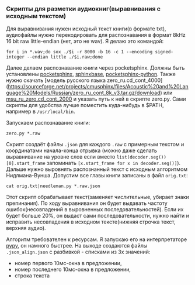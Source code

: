 ### Скрипты для разметки аудиокниг(выравнивания с исходным текстом)

Для выравнивания нужен исходный текст книги(в формате txt), аудиофайлы нужно перекодировать для распознавания в формат 8kHz 16 bit raw little-endian (нет, это не wav). Я делаю это командой:

```
for i in *.wav;do sox ./$i -r 8000 -b 16 -c 1 --encoding signed-integer --endian little ./$i.raw;done
```

Далее делаем распознавание книги через pocketsphinx. Должны быть установлены [pocketsphinx](https://github.com/cmusphinx/pocketsphinx), [sphinxbase](https://github.com/cmusphinx/sphinxbase), [pocketsphinx-python](https://github.com/cmusphinx/pocketsphinx-python). Также нужно скачать [модель русского языка zero_ru.cd_cont_4000] (https://sourceforge.net/projects/cmusphinx/files/Acoustic%20and%20Language%20Models/Russian/zero_ru_cont_8k_v3.tar.gz/download) или [msu_ru_zero.cd_cont_2000](https://github.com/zamiron/ru4sphinx/tree/master/split/msu_ru_zero.cd_cont_2000) и указать путь к ней в скрипте zero.py. Сами скрипты для удобства лучше поместить куда-нибудь в $PATH, например в ```/usr/local/bin```.

Запускаем распознавание книги:

```
zero.py *.raw
```

Скрипт создаёт файлы ```.json``` для каждого ```.raw``` с примерным текстом и координатами начала-конца отрывка (можно даже сделать выравнивание на уровне слов если вместо ```list(decoder.seg())[0].start_frame``` запоминать ```[x.start_frame for x in decoder.seg()]```). Дальше нужно выровнять распознанный текст с исходным алгоритмом Нидлмана-Вунша. Допустим все главы книги записаны в файл ```orig.txt```:

```
cat orig.txt|needleman.py *.raw.json
```

Этот скрипт обрабатывает текст(заменяет числительные, убирает знаки препинания). По ходу выравнивания он будет выдавать частоту ошибок(несовпадений в выровненных последовательностей). Если их будет больше 20%, он выдаст сами последовательности, нужно найти и исправить несовпадения в исходном тексте(нижняя строчка текст, верхняя аудио).

Алгоритм требователен к ресурсам. Я запускаю его на интерпретаторе [pypy](https://pypy.org/), он намного быстрее. На выходе создаются файлы ```.json_align.json``` с разбивкой - списками из 3х значений:

* номер первого 10мс-окна в предложении,
* номер последнего 10мс-окна в предложении,
* строка текста
